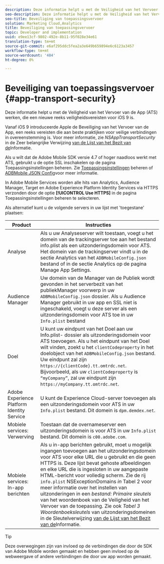 ```yaml
---
description: Deze informatie helpt u met de Veiligheid van het Vervoer van de App (ATS) werken, die een nieuwe reeks veiligheidsvereisten voor iOS 9 is.
seo-description: Deze informatie helpt u met de Veiligheid van het Vervoer van de App (ATS) werken, die een nieuwe reeks veiligheidsvereisten voor iOS 9 is.
seo-title: Beveiliging van toepassingsvervoer
solution: Marketing Cloud,Analytics
title: Beveiliging van toepassingsvervoer
topic: Developer and implementation
uuid: e9ee13cf-9802-492e-8b11-95f028e34e61
translation-type: tm+mt
source-git-commit: e6af295ddc5fea2a3e649b659894e6c6123a3457
workflow-type: tm+mt
source-wordcount: '484'
ht-degree: 0%

---
```



# Beveiliging van toepassingsvervoer {#app-transport-security}

Deze informatie helpt u met de Veiligheid van het Vervoer van de App (ATS) werken, die een nieuwe reeks veiligheidsvereisten voor iOS 9 is.

Vanaf iOS 9 introduceerde Apple de Beveiliging van het Vervoer van de App, een reeks vereisten die aan beste praktijken voor veilige verbindingen in overeenstemming is. Voor meer informatie, zie *NSAppTransportSecurity* in de Zeer belangrijke Verwijzing [van de Lijst van het Bezit van de](https://developer.apple.com/library/prerelease/ios/technotes/App-Transport-Security-Technote/)Informatie.

Als u wilt dat de Adobe Mobile SDK versie 4.7 of hoger naadloos werkt met ATS, gebruikt u de optie SSL inschakelen op de pagina Toepassingsinstellingen beheren. Zie [Toepassingsinstellingen](/help/using/c-manage-app-settings/c-manage-app-settings.md) beheren of [ADBMobile JSON Config](/help/ios/configuration/json-config/json-config.md)voor meer informatie.

In Adobe Mobile Services worden alle hits van Analytics, Audience Manager, Target en Adobe Experience Platform Identity Services via HTTPS verzonden door de optie **[!UICONTROL Use HTTPS]** in de pagina Toepassingsinstellingen beheren te selecteren.

Als alternatief kunt u de volgende servers in uw lijst met &#39;toegestane&#39; plaatsen:

| Product | Instructies |
|--- |--- |
| Analyse | Als u uw Analyseserver wilt toestaan, voegt u het domein van de trackingserver toe aan het bestand info.plist als een uitzonderingsdomein voor ATS.  Het domein van de trackingserver vindt u in de sectie Analytics van het `ADBMobileConfig.json` bestand of in de sectie Analytics op de pagina Manage App Settings. |
| Audience Manager | Uw domein van de Manager van de Publiek wordt gevonden in het serverbezit van het publiekManager voorwerp in uw `ADBMobileConfig.json` dossier.  Als u Audience Manager gebruikt in uw app en SSL niet is ingeschakeld, voegt u deze server als een uitzonderingsdomein voor ATS toe in uw `Info.plist` bestand |
| Doel | U kunt uw eindpunt van het Doel aan uw Info.plist- dossier als uitzonderingsdomein voor ATS toevoegen.  Als u het eindpunt van het Doel wilt vinden, zoekt u het `clientCodeproperty` in het doelobject van het `ADBMobileConfig.json` bestand. Uw eindpunt zal zijn `https://{clientCode}.tt.omtrdc.net`.  Bijvoorbeeld, als uw `clientCodeproperty` is `“myCompany”`, zal uw eindpunt zijn `https://myCompany.tt.omtrdc.net`. |
| Adobe Experience Platform Identity Service | U kunt de Experience Cloud-server toevoegen als een uitzonderingsdomein voor ATS in uw `Info.plist` bestand. Dit domein is `dpm.demdex.net`. |
| Mobiele services: Verwerving | Toestaan dat de overnameserver een uitzonderingsdomein is voor ATS in uw `Info.plist` bestand. Dit domein is `c00.adobe.com`. |
| Mobiele services: In-app berichten | Als u in-app berichten gebruikt, moet u mogelijk ingangen toevoegen aan het uitzonderingsdomein voor ATS voor elke URL die u gebruikt en die geen HTTPS is. Deze lijst bevat gehoste afbeeldingen en elke URL die is ingesloten in uw aangepaste HTML-bericht voor volledig scherm.  Zie de rij `info.plist` NSExceptionDomains *in* Tabel 2 voor meer informatie over het instellen van uitzonderingen in een *bestand: Primaire sleutels* van het woordenboek van de Veiligheid van het Vervoer van de toepassing. Zie ook *Tabel 3 Woordenboeksleutels* van uitzonderingsdomeinen in de Sleutelverwijzing [van de Lijst van het Bezit van de](https://developer.apple.com/library/prerelease/ios/technotes/App-Transport-Security-Technote/)Informatie. |

>[!TIP]
>
>Deze overwegingen zijn van invloed op de verbindingen die door de SDK van Adobe Mobile worden gemaakt en hebben geen invloed op de webweergave of andere verbindingen die door uw app worden gemaakt.

